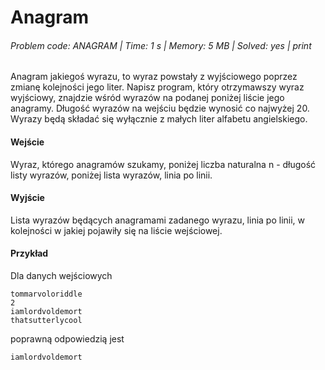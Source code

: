 # Anagram
###### Problem code: ANAGRAM \| Time: 1 s \| Memory: 5 MB \| Solved: yes \| print

Anagram jakiegoś wyrazu, to wyraz powstały z wyjściowego poprzez zmianę kolejności jego liter. Napisz program, który otrzymawszy wyraz wyjściowy, znajdzie wśród wyrazów na podanej poniżej liście jego anagramy. Długość wyrazów na wejściu będzie wynosić co najwyżej 20. Wyrazy będą składać się wyłącznie z małych liter alfabetu angielskiego.

#### Wejście
Wyraz, którego anagramów szukamy, poniżej liczba naturalna n - długość listy wyrazów, poniżej lista wyrazów, linia po linii.

#### Wyjście
Lista wyrazów będących anagramami zadanego wyrazu, linia po linii, w kolejności w jakiej pojawiły się na liście wejściowej.

#### Przykład
Dla danych wejściowych
```
tommarvoloriddle
2
iamlordvoldemort
thatsutterlycool
```
poprawną odpowiedzią jest
```
iamlordvoldemort
```
